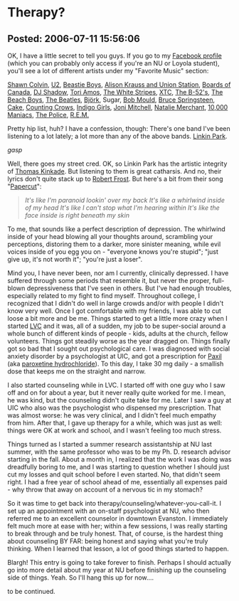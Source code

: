 Therapy?
===============

Posted: 2006-07-11 15:56:06
-------------------------

OK, I have a little secret to tell you guys. If you go to my <a href="http://northwestern.facebook.com/profile.php?id=2414491">Facebook profile</a> (which you can probably only access if you're an NU or Loyola student), you'll see a lot of different artists under my "Favorite Music" section:

<a href="http://www.shawncolvin.com/">Shawn Colvin</a>, <a href="http://www.u2.com/">U2</a>, <a href="http://www.beastieboys.com/">Beastie Boys</a>, <a href="http://www.alisonkrauss.com/">Alison Krauss and Union Station</a>, <a href="http://www.boardsofcanada.com/">Boards of Canada</a>, <a href="http://www.djshadow.com/">DJ Shadow</a>, <a href="http://www.toriamos.com/">Tori Amos</a>, <a href="http://www.whitestripes.com/">The White Stripes</a>, <a href="http://www.xtcidearecords.co.uk/">XTC</a>, <a href="http://www.theb52s.com/">The B-52's</a>, <a href="http://thebeachboys.com/">The Beach Boys</a>, <a href="http://www.beatles.com/">The Beatles</a>, <a href="http://www.bjork.com/">Bj&#246;rk</a>, Sugar, <a href="http://www.bobmould.com/">Bob Mould</a>, <a href="http://www.brucespringsteen.net/">Bruce Springsteen</a>, <a href="http://www.cakemusic.com/">Cake</a>, <a href="http://www.countingcrows.com/">Counting Crows</a>, <a href="http://www.indigogirls.com/">Indigo Girls</a>, <a href="http://www.jonimitchell.com/">Joni Mitchell</a>, <a href="http://www.nataliemerchant.com/">Natalie Merchant</a>, <a href="http://www.maniacs.com/">10,000 Maniacs</a>, <a href="http://www.stingetc.com/">The Police</a>, <a href="http://www.remhq.com/">R.E.M.</a>

Pretty hip list, huh? I have a confession, though: There's one band I've been listening to a lot lately; a lot more than any of the above bands. <a href="http://www.linkinpark.com/">Linkin Park</a>.

*gasp*

Well, there goes my street cred. OK, so Linkin Park has the artistic integrity of <a href="http://www.thomaskinkade.com/">Thomas Kinkade</a>. But listening to them is great catharsis. And no, their lyrics don't quite stack up to <a href="http://en.wikipedia.org/wiki/Robert_Frost">Robert Frost</a>. But here's a bit from their song "<a href="http://www.lyrics007.com/Linkin%20Park%20Lyrics/Papercut%20Lyrics.html">Papercut</a>":
<blockquote><em>It's like I'm paranoid lookin' over my back
It's like a whirlwind inside of my head
It's like I can't stop what I'm hearing within
It's like the face inside is right beneath my skin</em></blockquote>
To me, that sounds like a perfect description of depression. The whirlwind inside of your head blowing all your thoughts around, scrambling your perceptions, distoring them to a darker, more sinister meaning, while evil voices inside of you egg you on - "everyone knows you're stupid"; "just give up, it's not worth it"; "you're just a loser".

Mind you, I have never been, nor am I currently, clinically depressed. I have suffered through some periods that resemble it, but never the proper, full-blown depressiveness that I've seen in others. But I've had enough troubles, especially related to my fight to find myself. Throughout college, I recognized that I didn't do well in large crowds and/or with people I didn't know very well. Once I got comfortable with my friends, I was able to cut loose a bit more and be me. Things started to get a little more crazy when I started <a href="http://www.lutheranvolunteercorps.org/">LVC</a> and it was, all of a sudden, my job to be super-social around a whole bunch of different kinds of people - kids, adults at the church, fellow volunteers. Things got steadily worse as the year dragged on. Things finally got so bad that I sought out psychological care. I was diagnosed with social anxiety disorder by a psychologist at UIC, and got a prescription for <a href="http://www.paxil.com/">Paxil</a> (aka <a href="http://www.rxlist.com/cgi/generic/parox.htm">paroxetine hydrochloride</a>). To this day, I take 30 mg daily - a smallish dose that keeps me on the straight and narrow.

I also started counseling while in LVC. I started off with one guy who I saw off and on for about a year, but it never really quite worked for me. I mean, he was kind, but the counseling didn't quite take for me. Later I saw a guy at UIC who also was the psychologist who dispensed my prescription. That was almost worse: he was very clinical, and I didn't feel much empathy from him. After that, I gave up therapy for a while, which was just as well: things were OK at work and school, and I wasn't feeling too much stress.

Things turned as I started a summer research assistantship at NU last summer, with the same professor who was to be my Ph. D. research advisor starting in the fall. About a month in, I realized that the work I was doing was dreadfully boring to me, and I was starting to question whether I should just cut my losses and quit school before I even started. No, that didn't seem right. I had a free year of school ahead of me, essentially all expenses paid - why throw that away on account of a nervous tic in my stomach?

So it was time to get back into therapy/counseling/whatever-you-call-it. I set up an appointment with an on-staff psychologist at NU, who then referred me to an excellent counselor in downtown Evanston. I immediately felt much more at ease with her; within a few sessions, I was really starting to break through and be truly honest. That, of course, is the hardest thing about counseling BY FAR: being honest and saying what you're truly thinking. When I learned that lesson, a lot of good things started to happen.

Blargh! This entry is going to take forever to finish. Perhaps I should actually go into more detail about my year at NU before finishing up the counseling side of things. Yeah. So I'll hang this up for now....

to be continued.
